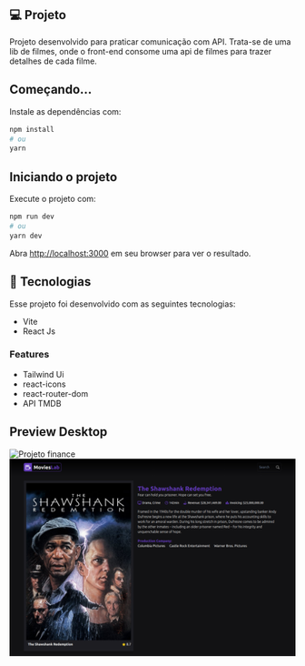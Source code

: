 ## 💻 Projeto

Projeto desenvolvido para praticar comunicação com API. Trata-se de uma lib de filmes, onde o front-end consome uma api de filmes para trazer detalhes de cada filme.

## Começando...

Instale as dependências com:

```bash
npm install
# ou
yarn 
```

## Iniciando o projeto

Execute o projeto com:

```bash
npm run dev
# ou
yarn dev
```

Abra [http://localhost:3000](http://localhost:3000) em seu browser para ver o resultado.

## 🚀 Tecnologias

Esse projeto foi desenvolvido com as seguintes tecnologias:

- Vite
- React Js

### Features

- Tailwind Ui
- react-icons
- react-router-dom
- API TMDB 

## Preview Desktop 

![Projeto finance](/github/home.png)
![Projeto finance](/github/movie.png)


